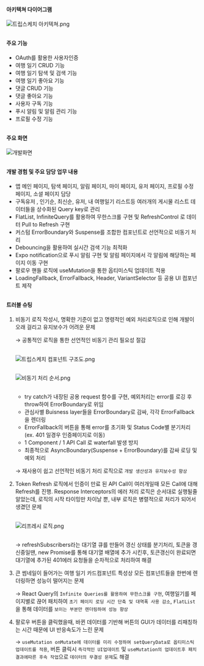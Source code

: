 #### 아키텍쳐 다이어그램

![트립스케치 아키텍쳐.png](https://tripsketchbucket.s3.ap-northeast-2.amazonaws.com/%E1%84%90%E1%85%B3%E1%84%85%E1%85%B5%E1%86%B8%E1%84%89%E1%85%B3%E1%84%8F%E1%85%A6%E1%84%8E%E1%85%B5+%E1%84%8B%E1%85%A1%E1%84%8F%E1%85%B5%E1%84%90%E1%85%A6%E1%86%A8%E1%84%8E%E1%85%A7.png)

##

#### 주요 기능

- OAuth를 활용한 사용자인증
- 여행 일기 CRUD 기능
- 여행 일기 탐색 및 검색 기능
- 여행 일기 좋아요 기능
- 댓글 CRUD 기능
- 댓글 좋아요 기능
- 사용자 구독 기능
- 푸시 알림 및 알림 관리 기능
- 프로필 수정 기능

##

#### 주요 화면

![개발화면](https://github.com/sossost/portfolio./assets/110542210/f5bb03f5-4ca1-46a8-8097-054bcc2b1454)

##

#### 개발 경험 및 주요 담당 업무 내용

- 앱 메인 페이지, 탐색 페이지, 알림 페이지, 마이 페이지, 유저 페이지, 프로필 수정 페이지, 소셜 페이지 담당
- 구독유저 , 인기순, 최신순, 유저, 내 여행일기 리스트등 여러개의 게시물 리스트 데이터들을 상수화된 Query key로 관리
- FlatList, InfiniteQuery를 활용하여 무한스크롤 구현 및 RefreshControl 로 데이터 Pull to Refresh 구현
- 커스텀 ErrorBoundary와 Suspense를 조합한 컴포넌트로 선언적으로 비동기 처리
- Debouncing을 활용하여 실시간 검색 기능 최적화
- Expo notification으로 푸시 알림 구현 및 알림 페이지에서 각 알림에 해당하는 페이지 이동 구현
- 팔로우 핸들 로직에 useMutation을 통한 옵티미스틱 업데이트 적용
- LoadingFallback, ErrorFallback, Header, VariantSelector 등 공용 UI 컴포넌트 제작

##

#### 트러블 슈팅

1. 비동기 로직 작성시, 명확한 기준이 없고 명령적인 예외 처리로직으로 인해 개발이 오래 걸리고 유지보수가 어려운 문제

   → 공통적인 로직을 통한 선언적인 비동기 관리 필요성 절감

   ##

   ![트립스케치 컴포넌트 구조도.png](https://tripsketchbucket.s3.ap-northeast-2.amazonaws.com/%E1%84%90%E1%85%B3%E1%84%85%E1%85%B5%E1%86%B8%E1%84%89%E1%85%B3%E1%84%8F%E1%85%A6%E1%84%8E%E1%85%B5+%E1%84%8F%E1%85%A5%E1%86%B7%E1%84%91%E1%85%A9%E1%84%82%E1%85%A5%E1%86%AB%E1%84%90%E1%85%B3+%E1%84%80%E1%85%AE%E1%84%8C%E1%85%A9%E1%84%83%E1%85%A9.png)

   ##

   ![비동기 처리 순서.png](https://tripsketchbucket.s3.ap-northeast-2.amazonaws.com/%E1%84%87%E1%85%B5%E1%84%83%E1%85%A9%E1%86%BC%E1%84%80%E1%85%B5+%E1%84%8E%E1%85%A5%E1%84%85%E1%85%B5+%E1%84%89%E1%85%AE%E1%86%AB%E1%84%89%E1%85%A5.png)

   ##

   - try catch가 내장된 공용 request 함수를 구현, 예외처리는 error를 로깅 후 throw하여 ErrorBoundary로 위임
   - 관심사별 Buisness layer들을 ErrorBoundary로 감싸, 각각 ErrorFallback을 렌더링
   - ErrorFallback의 버튼을 통해 error를 초기화 및 Status Code별 분기처리(ex. 401 일경우 인증페이지로 이동)
   - 1 Component / 1 API Call 로 waterfall 발생 방지
   - 최종적으로 AsyncBoundary(Suspense + ErrorBoundary)를 감싸 로딩 및 예외 처리

   → 재사용이 쉽고 선언적인 비동기 처리 로직으로 `개발 생산성과 유지보수성 향상`

2. Token Refresh 로직에서 인증이 만료 된 API Call이 여러개일때 모든 Call에 대해 Refresh를 진행. Response Interceptors의 에러 처리
   로직은 순서대로 실행될줄 알았는데, 로직의 시작 타이밍만 차이날 뿐, 내부 로직은 병렬적으로 처리가 되어서 생겼던 문제

   ##

   ![리프레시 로직.png](https://tripsketchbucket.s3.ap-northeast-2.amazonaws.com/%E1%84%85%E1%85%B5%E1%84%91%E1%85%B3%E1%84%85%E1%85%A6%E1%84%89%E1%85%B5%E1%84%85%E1%85%A9%E1%84%8C%E1%85%B5%E1%86%A8.png)

   ##

   → refreshSubscribers라는 대기열 큐를 만들어 갱신 상태를 분기처리, 토큰을 갱신중일땐, new Promise를 통해 대기열 배열에 추가 시킨후, 토큰갱신이 완료되면 대기열에 추가된 401에러 요청들을 순차적으로 처리하여 해결

3. 큰 썸네일이 들어가는 여행 일기 카드컴포넌트 특성상 모든 컴포넌트들을 한번에 렌더링하면 성능이 떨어지는 문제

   → React Query의 `Infinite Queries를 활용하여 무한스크롤 구현`, 여행일기를 페이지별로 끊어 패치하여 `초기 페이지 로딩 시간 단축 및 대역폭 사용 감소`, `FlatList` 을 통해 데이터를 `보이는 부분만 렌더링하여 성능 향상`

4. 팔로우 버튼을 클릭했을때, 바뀐 데이터를 기반해 버튼의 GUI가 데이터를 리패칭하는 시간 때문에 UI 반응속도가 느린 문제

   → `useMutation onMutate에 데이터를 미리 수정하여 setQueryData로 옵티미스틱 업데이트를 적용`, 버튼 클릭시 `즉각적인 UI업데이트` 및 `useMutation의 업데이트후 패치 결과에따른 후속 작업`으로 `데이터의 무결성 문제`도 해결
